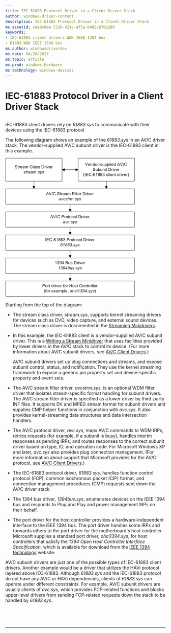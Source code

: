 ```yaml
---
title: IEC-61883 Protocol Driver in a Client Driver Stack
author: windows-driver-content
description: IEC-61883 Protocol Driver in a Client Driver Stack
ms.assetid: cee0c0ee-7326-421c-af5a-b483c878b289
keywords:
- IEC-61883 client drivers WDK IEEE 1394 bus
- 61883 WDK IEEE 1394 bus
ms.author: windowsdriverdev
ms.date: 04/20/2017
ms.topic: article
ms.prod: windows-hardware
ms.technology: windows-devices
---
```


# IEC-61883 Protocol Driver in a Client Driver Stack


## <a href="" id="ddk-iec-61883-protocol-driver-in-a-client-driver-stack-kg"></a>


IEC-61883 client drivers rely on *61883.sys* to communicate with their devices using the IEC-61883 protocol.

The following diagram shows an example of the *61883.sys* in an AV/C driver stack. The vendor-supplied AV/C subunit driver is the IEC-61883 client in this example.

![diagram illustrating an iec-61883 client driver stack](images/61883stk.png)

Starting from the top of the diagram:

-   The stream class driver, *stream.sys*, supports kernel streaming drivers for devices such as DVD, video capture, and external sound devices. The stream class driver is documented in the [Streaming Minidrivers](https://msdn.microsoft.com/library/windows/hardware/ff568277).

-   In this example, the IEC-61883 client is a vendor-supplied AV/C subunit driver. This is a [Writing a Stream Minidriver](https://msdn.microsoft.com/library/windows/hardware/ff568794) that uses facilities provided by lower drivers in the AV/C stack to control its device. (For more information about AV/C subunit drivers, see [AV/C Client Drivers](https://msdn.microsoft.com/library/windows/hardware/ff556367).)

    AV/C subunit drivers set up plug connections and streams, and expose subunit control, status, and notification. They use the kernel streaming framework to expose a generic pin property set and device-specific property and event sets.

-   The AV/C stream filter driver, *avcstrm.sys*, is an optional WDM filter driver that isolates stream-specific format handling for subunit drivers. The AV/C stream filter driver is specified as a lower driver by third-party INF files. It supports DV and MPEG stream format for subunit drivers and supplies CMP helper functions in conjunction with *avc.sys*. It also provides kernel-streaming data structures and data intersection handlers.

-   The AV/C protocol driver, *avc.sys*, maps AV/C commands to WDM IRPs, retries requests (for example, if a subunit is busy), handles interim responses as pending IRPs, and routes responses to the correct subunit driver based on type, ID, and operation code. For Microsoft Windows XP and later, *avc.sys* also provides plug connection management. (For more information about support that Microsoft provides for the AV/C protocol, see [AV/C Client Drivers](https://msdn.microsoft.com/library/windows/hardware/ff556367).)

-   The IEC-61883 protocol driver, *61883.sys*, handles function control protocol (FCP), common isochronous packet (CIP) format, and connection management procedures (CMP) requests sent down the AV/C driver stack.

-   The 1394 bus driver, *1394bus.sys*, enumerates devices on the IEEE 1394 bus and responds to Plug and Play and power management IRPs on their behalf.

-   The port driver for the host controller provides a hardware-independent interface to the IEEE 1394 bus. The port driver handles some IRPs and forwards others to the port driver for the motherboard's host controller. Microsoft supplies a standard port driver, *ohci1394.sys*, for host controllers that satisfy the *1394 Open Host Controller Interface Specification*, which is available for download from the [IEEE 1394 technology](http://go.microsoft.com/fwlink/p/?linkid=8729) website.

AV/C subunit drivers are just one of the possible types of IEC-61883 client drivers. Another example would be a driver that utilizes the HAVi protocol layered above IEC-61883. Although *61883.sys* and the IEC-61883 protocol do not have any AV/C or HAVi dependencies, clients of *61883.sys* can operate under different constraints. For example, AV/C subunit drivers are usually clients of *avc.sys*, which provides FCP-related functions and blocks upper-level drivers from sending FCP-related requests down the stack to be handled by *61883.sys*.

 

 


--------------------


